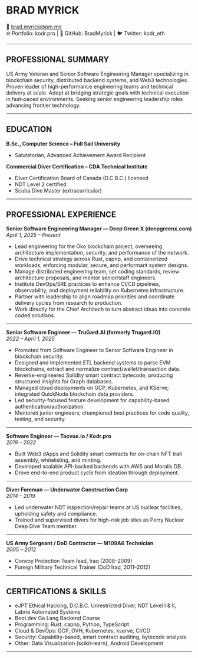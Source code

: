# BRAD MYRICK

📧 brad.myrick@pm.me  
🌐 Portfolio: kodr.pro | 🐙 GitHub: BradMyrick | 🐦 Twitter: kodr_eth

***

## PROFESSIONAL SUMMARY
US Army Veteran and Senior Software Engineering Manager specializing in blockchain security, distributed backend systems, and Web3 technologies. Proven leader of high-performance engineering teams and technical delivery at scale. Adept at bridging strategic goals with technical execution in fast-paced environments. Seeking senior engineering leadership roles advancing frontier technology.

***

## EDUCATION

**B.Sc., Computer Science – Full Sail University**  
- Salutatorian, Advanced Achievement Award Recipient  

**Commercial Diver Certification – CDA Technical Institute**  
- Diver Certification Board of Canada (D.C.B.C.) licensed  
- NDT Level 2 certified  
- Scuba Dive Master (extracurricular)  

***

## PROFESSIONAL EXPERIENCE

**Senior Software Engineering Manager — Deep Green X (deepgreenx.com)**  
_April 1, 2025 – Present_  
- Lead engineering for the Oko blockchain project, overseeing architecture implementation, security, and performance of the network.
- Drive technical strategy across Rust, capnp, and containerized workloads, enforcing modular, secure, and performant system designs.
- Manage distributed engineering team, set coding standards, review architecture proposals, and mentor senior/staff engineers.
- Institute DevOps/SRE practices to enhance CI/CD pipelines, observability, and deployment reliability on Kubernetes infrastructure.
- Partner with leadership to align roadmap priorities and coordinate delivery cycles from research to production.
- Work directly for the Chief Architech to turn abstract ideas into concrete coded solutions.

***

**Senior Software Engineer — TruGard.AI (formerly Trugard.IO)**  
_2022 – April 1, 2025_  
- Promoted from Software Engineer to Senior Software Engineer in blockchain security.
- Designed and implemented ETL backend systems to parse EVM blockchains, extract and normalize contract/wallet/transaction data.
- Reverse-engineered Solidity smart contract bytecode, producing structured insights for Graph databases.
- Managed cloud deployments on GCP, Kubernetes, and KServe; integrated QuickNode blockchain data providers.
- Led security-focused feature development for capability-based authentication/authorization.
- Mentored junior engineers; championed best practices for code quality, testing, and security.

***

**Software Engineer — Tacvue.io / Kodr.pro**  
_2019 – 2022_  
- Built Web3 dApps and Solidity smart contracts for on-chain NFT trait assembly, whitelisting, and minting.
- Developed scalable API-backed backends with AWS and Moralis DB.
- Drove end-to-end product cycle from ideation through deployment.

***

**Diver Foreman — Underwater Construction Corp**  
_2014 – 2019_  
- Led underwater NDT inspection/repair teams at US nuclear facilities, upholding safety and compliance.
- Trained and supervised divers for high-risk job sites as Perry Nuclear Deep Dive Team member.

***

**US Army Sergeant / DoD Contractor — M109A6 Technician**  
_2005 – 2012_  
- Convoy Protection Team lead, Iraq (2008–2009)
- Foreign Military Technical Trainer (DoD Iraq, 2011–2012)

***

## CERTIFICATIONS & SKILLS
- eJPT Ethical Hacking, D.C.B.C. Unrestricted Diver, NDT Level I & II, Labrie Automated Systems
- Boot.dev Go Lang Backend Course
- Programming: Rust, capnp, Python, TypeScript
- Cloud & DevOps: GCP, OVH, Kubernetes, kserve, CI/CD
- Security: Capability-based, smart contract auditing, bytecode analysis
- Other: Data Visualization (scikit-learn), Android Development

***
